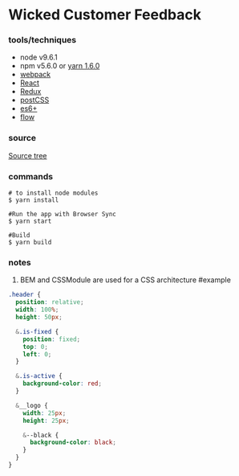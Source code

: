 # Wicked Customer Feedback

### tools/techniques
* node v9.6.1
* npm v5.6.0 or [yarn 1.6.0](https://yarnpkg.com/lang/en/)
* [webpack](https://webpack.js.org/)
* [React](https://reactjs.org/)
* [Redux](https://redux.js.org/)
* [postCSS](https://github.com/postcss/postcss)
* [es6+](http://es6-features.org/#Constants)
* [flow](https://flow.org/)

### source
[Source tree](./directoryList.md)

### commands
```
# to install node modules
$ yarn install
```

```
#Run the app with Browser Sync
$ yarn start
```

```
#Build
$ yarn build
```

### notes
1. BEM and CSSModule are used for a CSS architecture
#example
```css
.header {
  position: relative;
  width: 100%;
  height: 50px;

  &.is-fixed {
    position: fixed;
    top: 0;
    left: 0;
  }

  &.is-active {
    background-color: red;
  }

  &__logo {
    width: 25px;
    height: 25px;

    &--black {
      background-color: black;
    }
  }
}
```
